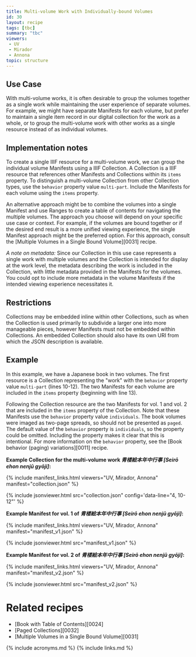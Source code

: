```yaml
---
title: Multi-volume Work with Individually-bound Volumes
id: 30
layout: recipe
tags: [tbc]
summary: "tbc"
viewers:
 - UV
 - Mirador  
 - Annona
topic: structure
---
```


## Use Case

With multi-volume works, it is often desirable to group the volumes together as a single work while maintaining the user experience of separate volumes. For example, we might have separate Manifests for each volume, but prefer to maintain a single item record in our digital collection for the work as a whole, or to group the multi-volume work with other works as a single resource instead of as individual volumes.

## Implementation notes

To create a single IIIF resource for a multi-volume work, we can group the individual volume Manifests using a IIIF Collection. A Collection is a IIIF resource that references other Manifests and Collections within its `items` property. To distinguish a multi-volume Collection from other Collection types, use the `behavior` property value `multi-part`. Include the Manifests for each volume using the `items` property.

An alternative approach might be to combine the volumes into a single Manifest and use Ranges to create a table of contents for navigating the multiple volumes. The approach you choose will depend on your specific use case or context. For example, if the volumes are bound together or if the desired end result is a more unified viewing experience, the single Manifest approach might be the preferred option. For this approach, consult the [Multiple Volumes in a Single Bound Volume][0031] recipe.

*A note on metadata:* Since our Collection in this use case represents a single work with multiple volumes and the Collection is intended for display at the work level, the metadata describing the work is included in the Collection, with little metadata provided in the Manifests for the volumes. You could opt to include more metadata in the volume Manifests if the intended viewing experience necessitates it.

## Restrictions

Collections may be embedded inline within other Collections, such as when the Collection is used primarily to subdivide a larger one into more manageable pieces, however Manifests must not be embedded within Collections. An embedded Collection should also have its own URI from which the JSON description is available.

## Example

In this example, we have a Japanese book in two volumes. The first resource is a Collection representing the "work" with the `behavior` property value `multi-part` (lines 10-12). The two Manifests for each volume are included in the `items` property (beginning with line 13).

Following the Collection resource are the two Manifests for vol. 1 and vol. 2 that are included in the `items` property of the Collection. Note that these Manifests use the `behavior` property value `individuals`. The book volumes were imaged as two-page spreads, so should not be presented as `paged`. The default value of the `behavior` property is `individuals`, so the property could be omitted. Including the property makes it clear that this is intentional. For more information on the `behavior` property, see the [Book behavior (paging) variations][0011] recipe.

**Example Collection for the multi-volume work *青楼絵本年中行事 [Seirō ehon nenjū gyōji]*:**

{% include manifest_links.html viewers="UV, Mirador, Annona" manifest="collection.json" %}

{% include jsonviewer.html src="collection.json" config='data-line="4, 10-12"' %}

**Example Manifest for vol. 1 of *青楼絵本年中行事 [Seirō ehon nenjū gyōji]*:**

{% include manifest_links.html viewers="UV, Mirador, Annona" manifest="manifest_v1.json" %}

{% include jsonviewer.html src="manifest_v1.json" %}

**Example Manifest for vol. 2 of *青楼絵本年中行事 [Seirō ehon nenjū gyōji]*:**

{% include manifest_links.html viewers="UV, Mirador, Annona" manifest="manifest_v2.json" %}

{% include jsonviewer.html src="manifest_v2.json" %}

# Related recipes

* [Book with Table of Contents][0024]
* [Paged Collections][0032]
* [Multiple Volumes in a Single Bound Volume][0031]

{% include acronyms.md %}
{% include links.md %}
